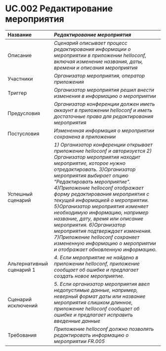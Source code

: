 # UC.002 Редактирование мероприятия
<!-- Подробное описание сценария использования системы с привязкой к ролям участников и задействованным бизнес-сущностям 
https://confluence.mts.ru/pages/viewpage.action?pageId=375782119 
-->
| Название | _Редактирование мероприятия_ |
|:---------------------------|:------|
| Описание | _Сценарий описывает процесс редактирования информации о мероприятии в приложении helloconf, включая изменение названия, даты, времени и описания мероприятия_ |
| Участники | _Организатор мероприятия, оператор приложения_ |
| Триггер | _Организатор мероприятия решил внести изменения в информацию о мероприятии_ |
| Предусловия | _Организатор конференции должен иметь аккаунт в приложении helloconf и иметь достаточные права для редактирования мероприятия_ |
| Постусловия | _Измененная информация о мероприятии сохранена в приложении_ |
| Успешный сценарий | *1) Организатор конференции открывает приложение helloconf и авторизуется               		   2) Организатор мероприятия находит мероприятие, которое нужно отредактировать. 3)Организатор мероприятия выбирает опцию "Редактировать мероприятие". 4)Приложение helloconf отображает форму редактирования мероприятия с текущей информацией о мероприятии. 5)Организатор мероприятия изменяет необходимую информацию, например название, дату, время или описание мероприятия. 6)Организатор мероприятия подтверждает изменения. 7)Приложение helloconf сохраняет измененную информацию о мероприятии и отображает обновленную информацию.*|
| Альтернативный сценарий 1 | *4. Если мероприятие не найдено в приложении helloconf, приложение сообщает об ошибке и предлагает создать новое мероприятие.* |
| Сценарий исключений | *5. Если организатор мероприятия ввел недопустимые данные, например, неверный формат даты или название мероприятия слишком длинное, приложение helloconf сообщает об ошибке и предлагает исправить введенные данные* |
| Требования | *Приложение helloconf должно позволять редактировать информацию о мероприятии FR.005* |
